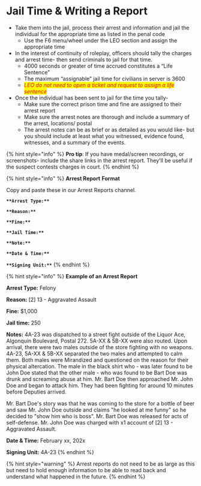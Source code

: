 # Jail Time & Writing a Report

* Take them into the jail, process their arrest and information and jail the individual for the appropriate time as listed in the penal code
  * Use the F6 menu/wheel under the LEO section and assign the appropriate time
* In the interest of continuity of roleplay, officers should tally the charges and arrest time- then send criminals to jail for that time.
  * 4000 seconds or greater of time accrued constitutes a “Life Sentence”
  * The maximum “assignable” jail time for civilians in server is 3600
  * _<mark style="color:red;">LEO do not need to open a ticket and request to assign a life sentence</mark>_
* Once the individual has been sent to jail for the time you tally-
  * Make sure the correct prison time and fine are assigned to their arrest report
  * Make sure the arrest notes are thorough and include a summary of the arrest, locations/ postal
  * The arrest notes can be as brief or as detailed as you would like- but you should include at least what you witnessed, evidence found, witnesses, and a summary of the events.

{% hint style="info" %}
**Pro tip**: If you have medal/screen recordings, or screenshots- include the share links in the arrest report. They'll be useful if the suspect contests charges in court.
{% endhint %}

{% hint style="info" %}
**Arrest Report** **Format**

Copy and paste these in our Arrest Reports channel.

**`**Arrest Type:**`**

**`**Reason:**`**

**`**Fine:**`**

**`**Jail Time:**`**

**`**Note:**`**

**`**Date & Time:**`**

**`**Signing Unit:**`**
{% endhint %}

{% hint style="info" %}
**Example of an Arrest Report**

**Arrest Type:** Felony

**Reason:** \[2] 13 - Aggravated Assault

**Fine:** $1,000

**Jail time:** 250

**Notes:** 4A-23 was dispatched to a street fight outside of the Liquor Ace, Algonquin Boulevard, Postal 272. 5A-XX & 5B-XX were also routed. Upon arrival, there were two males outside of the store fighting with no weapons. 4A-23, 5A-XX & 5B-XX separated the two males and attempted to calm them. Both males were Mirandized and questioned on the reason for their physical altercation. The male in the black shirt who - was later found to be John Doe stated that the other male - who was found to be Bart Doe was drunk and screaming abuse at him. Mr. Bart Doe then approached Mr. John Doe and began to attack him. They had been fighting for around 10 minutes before Deputies arrived.

Mr. Bart Doe's story was that he was coming to the store for a bottle of beer and saw Mr. John Doe outside and claims "he looked at me funny" so he decided to "show him who is boss". Mr. Bart Doe was released for acts of self-defense. Mr. John Doe was charged with x1 account of \[2] 13 - Aggravated Assault.

**Date & Time:** February xx, 202x

**Signing Unit:** 4A-23
{% endhint %}

{% hint style="warning" %}
Arrest reports do not need to be as large as this but need to hold enough information to be able to read back and understand what happened in the future.
{% endhint %}
